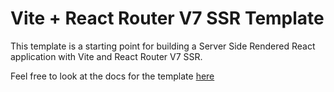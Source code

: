 # Vite + React Router V7 SSR Template

This template is a starting point for building a Server Side Rendered React application with Vite and React Router V7 SSR.

Feel free to look at the docs for the template [here](./docs)
